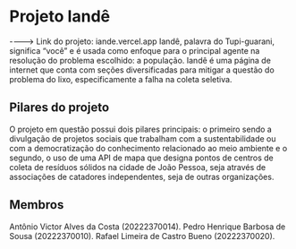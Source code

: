 # Projeto Iandê

----> Link do projeto: iande.vercel.app
Iandê, palavra do Tupi-guarani, significa “você” e é usada como enfoque para o principal agente na resolução do problema escolhido: a população. Iandê é uma página de internet que conta com seções diversificadas para mitigar a questão do problema do lixo, especificamente a falha na coleta seletiva. 

## Pilares do projeto

O projeto em questão possui dois pilares principais: o primeiro sendo a divulgação de projetos sociais que trabalham com a sustentabilidade ou com a democratização do conhecimento relacionado ao meio ambiente e o segundo, o uso de uma API de mapa que designa pontos de centros de coleta de resíduos sólidos na cidade de João Pessoa, seja através de associações de catadores independentes, seja de outras organizações.

## Membros

Antônio Victor Alves da Costa (20222370014).
Pedro Henrique Barbosa de Sousa (20222370010).
Rafael Limeira de Castro Bueno (20222370020).



